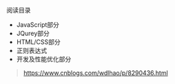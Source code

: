 阅读目录
- JavaScript部分
- JQurey部分
- HTML/CSS部分
- 正则表达式
- 开发及性能优化部分

> https://www.cnblogs.com/wdlhao/p/8290436.html
